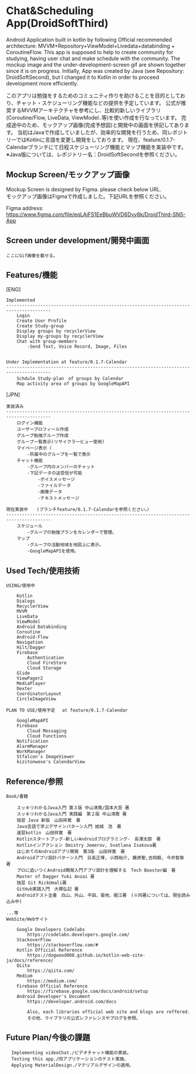 # Chat&Scheduling App(DroidSoftThird)

Android Application built in kotlin by following Official recommended architecture: MVVM+Repository+ViewModel+Livedata+databinding + CoroutineFlow. This app is supposed to help to create community for studying, having user chat and make schedule with the community. The mockup image and the under-development-screen gif are shown together since it is on progress. Initially, App was created by Java (see Repository: DroidSoftSecond), but I changed it to Kotlin in order to proceed development more efficiently.  

このアプリは勉強をするためのコミュニティ作りを助けることを目的としており、チャット・スケジューリング機能などの提供を予定しています。
公式が推奨するMVVMアーキテクチャを参考にし、比較的新しいライブラリ(Coroutine/Flow, LiveData, ViewModel..等)を使い作成を行なっています。
完成途中のため、モックアップ画像(完成予想図)と開発中の画面を併記してあります。
当初はJavaで作成していましたが、効率的な開発を行うため、同レポジトリーではKotlinに言語を変更し開発をしております。
現在、feature/0.1.7-Calendarブランチにて日程スケジューリング機能とマップ機能を実装中です。<br>
※Java版については、レポジトリー名：DroidSoftSecondを参照ください。


## Mockup Screen/モックアップ画像

Mockup Screen is designed by Figma. please check below URL.  
モックアップ画像はFigmaで作成しました。下記URLを参照ください。  

Figma address: https://www.figma.com/file/eqLAiFS1EeBbuWVD6Dvy8k/DroidThird-SNS-App

## Screen under development/開発中画面

    ここにGif画像を載せる。  
    
## Features/機能

[ENG]

    Implemented
    ---------------------------------------------------------------------------------------
        Login
        Create User Profile
        Create Study-group 
        Display groups by recyclerView
        Display my-groups by recyclerView
        Chat with group-members
            -Send Text, Voice Record, Image, Files


    Under Implementation at feature/0.1.7-Calendar
    ---------------------------------------------------------------------------------------
        Schdule Study-plan　of groups by Calendar
        Map activity area of groups by GoogleMapAPI  

[JPN]

    実装済み
    ---------------------------------------------------------------------------------------
        ログイン機能
        ユーザープロフィール作成
        グループ勉強グループ作成
        グループ一覧表示(リサイクラービュー使用)
        マイページ表示（
            -所属中のグループを一覧で表示
        チャット機能
            -グループ内のメンバーのチャット
            -下記データの送受信が可能
                -ボイスメッセージ
                -ファイルデータ
                -画像データ
                -テキストメッセージ

    現在実装中　　(ブランチfeature/0.1.7-Calendarを参照ください。）
    ---------------------------------------------------------------------------------------
        スケジュール
            -グループの勉強プランをカレンダーで管理。
        マップ　
            -グループの活動地域を地図上に表示。
            -GoogleMapAPIを使用。
  

## Used Tech/使用技術
    
    USING/使用中

        Kotlin
        Dialogs
        RecyclerView
        MVVM
        LiveData
        ViewModel
        Android Databinding
        Coroutine
        Android-Flow
        Navigation
        Hilt/Dagger
        Firebase
            Authentication
            Cloud FireStore
            Cloud Storage
        Glide
        ViewPager2
        MediaPlayer
        Dexter
        CoordinatorLayout
        CircleImageView
    
    PLAN TO USE/使用予定　 at feature/0.1.7-Calendar

        GoogleMapAPI
        Firebase
            Cloud Messaging
            Cloud Functions
        Notification
        AlarmManager
        WorkManager
        Stfalcon's ImageViewer
        kizitonwose's CalendarView

## Reference/参照

    Book/書籍

        スッキリわかるJava入門 第３版 中山清喬/国本大吾 著
        スッキリわかるJava入門 実践編　第２版 中山清喬 著
        独習 Java 新版　山田祥寛　著
        Java言語で学ぶデザインパターン入門 結城　浩　著
        速習kotlin　山田祥寛　著
        Kotlinスタートブック-新しいAndroidプログラミング-　長澤太郎　著
        Kotlinインアクション Dmistry Jemerov, Svetlana Isakova著
        はじめてのAndroidアプリ開発　第3版　山田祥寛　著
        Androidアプリ設計パターン入門　日高正博, 小西裕介, 藤原聖,吉岡毅, 今井智章 著
        プロに追いつくAndroid開発入門アプリ設計を理解する　Tech Booster編　著
        Master of Dagger Yuki Anzai 著
        独習 Git RickUmali著
        GitHub実践入門　大塚弘記 著　
        Androidテスト全書　白山、外山、平田、菊地、堀江著　(※同著については、現在読み込み中)
                                                                        ...等
    WebSite/Webサイト

        Google Developers Codelabs
            https://codelabs.developers.google.com/
        StackoverFlow
            https://stackoverflow.com/#
        Kotlin Official Reference
            https://dogwood008.github.io/kotlin-web-site-ja/docs/reference/
        Qiita
            https://qiita.com/
        Medium
            https://medium.com/
        Firebase Official Reference
            https://firebase.google.com/docs/android/setup
        Android Developer's Document
            https://developer.android.com/docs
        
            Also, each libraries official web site and blogs are reffered.
            その他、ライブラリの公式レファレンスやブログを参照。 

## Future Plan/今後の課題

      Implementing videoChat./ビデオチャット機能の実装。
      Testing this app./同アプリケーションのテスト実施。
      Applying MaterialDesign./マテリアルデザインの適用。
